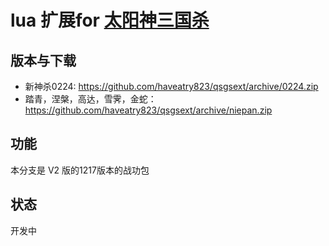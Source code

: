 lua 扩展for [太阳神三国杀](https://github.com/gaodayihao/QSanguosha)
===========================

版本与下载
--------

* 新神杀0224:  https://github.com/haveatry823/qsgsext/archive/0224.zip
* 踏青，涅槃，高达，雪霁，金蛇： https://github.com/haveatry823/qsgsext/archive/niepan.zip

功能
----------

本分支是 V2 版的1217版本的战功包


状态
----------

开发中